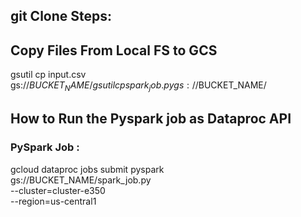 git Clone Steps:
------------------------------


Copy Files From Local FS to GCS
---------------------------------------
gsutil cp input.csv gs://$BUCKET_NAME/
gsutil cp spark_job.py gs://$BUCKET_NAME/


How to Run the Pyspark job as Dataproc API
----------------------------------------------
### PySpark Job :
gcloud dataproc jobs submit pyspark \
    gs://BUCKET_NAME/spark_job.py \
    --cluster=cluster-e350  \
    --region=us-central1 



